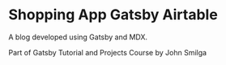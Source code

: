 # Shopping App Gatsby Airtable

A blog developed using Gatsby and MDX.

Part of Gatsby Tutorial and Projects Course by John Smilga
